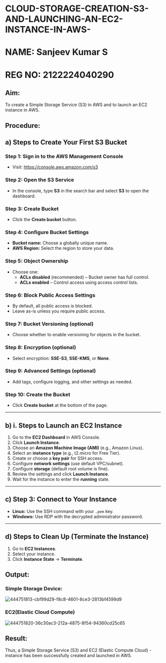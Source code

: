 # CLOUD-STORAGE-CREATION-S3-AND-LAUNCHING-AN-EC2-INSTANCE-IN-AWS-
# NAME: Sanjeev Kumar S
# REG NO: 2122224040290

## Aim:
To create a Simple Storage Service (S3) in AWS and to launch an EC2 instance in AWS.

## Procedure: 

## a) Steps to Create Your First S3 Bucket

### Step 1: Sign in to the AWS Management Console
- Visit: https://console.aws.amazon.com/s3

### Step 2: Open the S3 Service
- In the console, type **S3** in the search bar and select **S3** to open the dashboard.

### Step 3: Create Bucket
- Click the **Create bucket** button.

### Step 4: Configure Bucket Settings
- **Bucket name:** Choose a globally unique name.
- **AWS Region:** Select the region to store your data.

### Step 5: Object Ownership
- Choose one:
  - **ACLs disabled** (recommended) – Bucket owner has full control.
  - **ACLs enabled** – Control access using access control lists.

### Step 6: Block Public Access Settings
- By default, all public access is blocked.
- Leave as-is unless you require public access.

### Step 7: Bucket Versioning (optional)
- Choose whether to enable versioning for objects in the bucket.

### Step 8: Encryption (optional)
- Select encryption: **SSE-S3**, **SSE-KMS**, or **None**.

### Step 9: Advanced Settings (optional)
- Add tags, configure logging, and other settings as needed.

### Step 10: Create the Bucket
- Click **Create bucket** at the bottom of the page.

---

## b) i. Steps to Launch an EC2 Instance

1. Go to the **EC2 Dashboard** in AWS Console.
2. Click **Launch Instance**.
3. Choose an **Amazon Machine Image (AMI)** (e.g., Amazon Linux).
4. Select an **instance type** (e.g., t2.micro for Free Tier).
5. Create or choose a **key pair** for SSH access.
6. Configure **network settings** (use default VPC/subnet).
7. Configure **storage** (default root volume is fine).
8. Review the settings and click **Launch Instance**.
9. Wait for the instance to enter the **running** state.

---

## c) Step 3: Connect to Your Instance

- **Linux:** Use the SSH command with your `.pem` key.
- **Windows:** Use RDP with the decrypted administrator password.

---

## d) Steps to Clean Up (Terminate the Instance)

1. Go to **EC2 Instances**.
2. Select your instance.
3. Click **Instance State** → **Terminate**.

## Output:

### Simple Storage Device:

![444751813-cbf99d29-f8c8-4601-8ce3-2813bf4599d9](https://github.com/user-attachments/assets/02472623-2cc4-4706-bd55-08f264a8ac15)

### EC2(Elastic Cloud Compute) 

![444751820-36c30ac3-212a-4875-8f54-94360cd25c65](https://github.com/user-attachments/assets/39ae9d23-3bb2-419a-9c62-38ec623501af)


## Result:

Thus, a Simple Storage Service (S3) and EC2 (Elastic Compute Cloud) - instance has been successfully created and launched in AWS.
